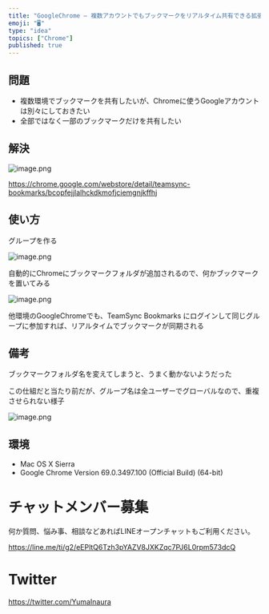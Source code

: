 ```yaml
---
title: "GoogleChrome — 複数アカウントでもブックマークをリアルタイム共有できる拡張 TeamSync Bookmarks "
emoji: "🖥"
type: "idea"
topics: ["Chrome"]
published: true
---
```



## 問題

- 複数環境でブックマークを共有したいが、Chromeに使うGoogleアカウントは別々にしておきたい
- 全部ではなく一部のブックマークだけを共有したい

## 解決

![image.png](https://qiita-image-store.s3.amazonaws.com/0/89618/72aa1577-fb66-e4fa-f9d1-d6fd1e6d0ed6.png)

https://chrome.google.com/webstore/detail/teamsync-bookmarks/bcopfejjlalhckdkmofjciemgnjkffhj 


## 使い方

グループを作る

![image.png](https://qiita-image-store.s3.amazonaws.com/0/89618/5b36e4c5-02d1-51a9-2054-e4caf1bdfc98.png)

自動的にChromeにブックマークフォルダが追加されるので、何かブックマークを置いてみる

![image.png](https://qiita-image-store.s3.amazonaws.com/0/89618/c68a693d-2f70-9648-15ff-ef3899be0d38.png)

他環境のGoogleChromeでも、TeamSync Bookmarks にログインして同じグループに参加すれば、リアルタイムでブックマークが同期される

## 備考

ブックマークフォルダ名を変えてしまうと、うまく動かないようだった

この仕組だと当たり前だが、グループ名は全ユーザーでグローバルなので、重複させられない様子

![image.png](https://qiita-image-store.s3.amazonaws.com/0/89618/58e29379-ee18-501b-5849-f45ee041d84f.png)


## 環境

- Mac OS X Sierra
- Google Chrome Version 69.0.3497.100 (Official Build) (64-bit)








<!-- Update From Qiita API -->

# チャットメンバー募集


何か質問、悩み事、相談などあればLINEオープンチャットもご利用ください。

https://line.me/ti/g2/eEPltQ6Tzh3pYAZV8JXKZqc7PJ6L0rpm573dcQ





# Twitter


https://twitter.com/YumaInaura


<!-- Update From Qiita API -->


